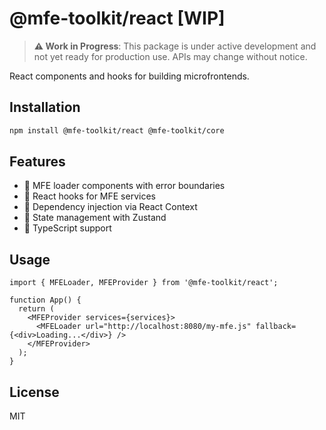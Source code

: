 # @mfe-toolkit/react [WIP]

> **⚠️ Work in Progress**: This package is under active development and not yet ready for production use. APIs may change without notice.

React components and hooks for building microfrontends.

## Installation

```bash
npm install @mfe-toolkit/react @mfe-toolkit/core
```

## Features

- 🧩 MFE loader components with error boundaries
- 🎣 React hooks for MFE services
- 💉 Dependency injection via React Context
- 🏪 State management with Zustand
- 🔐 TypeScript support

## Usage

```tsx
import { MFELoader, MFEProvider } from '@mfe-toolkit/react';

function App() {
  return (
    <MFEProvider services={services}>
      <MFELoader url="http://localhost:8080/my-mfe.js" fallback={<div>Loading...</div>} />
    </MFEProvider>
  );
}
```

## License

MIT

